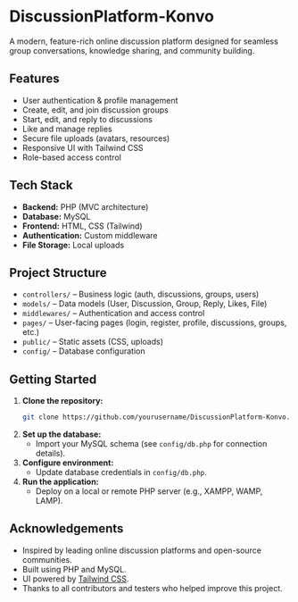 # DiscussionPlatform-Konvo

A modern, feature-rich online discussion platform designed for seamless group conversations, knowledge sharing, and community building.

## Features

- User authentication & profile management
- Create, edit, and join discussion groups
- Start, edit, and reply to discussions
- Like and manage replies
- Secure file uploads (avatars, resources)
- Responsive UI with Tailwind CSS
- Role-based access control

## Tech Stack

- **Backend:** PHP (MVC architecture)
- **Database:** MySQL
- **Frontend:** HTML, CSS (Tailwind)
- **Authentication:** Custom middleware
- **File Storage:** Local uploads

## Project Structure

- `controllers/` – Business logic (auth, discussions, groups, users)
- `models/` – Data models (User, Discussion, Group, Reply, Likes, File)
- `middlewares/` – Authentication and access control
- `pages/` – User-facing pages (login, register, profile, discussions, groups, etc.)
- `public/` – Static assets (CSS, uploads)
- `config/` – Database configuration

## Getting Started

1. **Clone the repository:**
   ```sh
   git clone https://github.com/yourusername/DiscussionPlatform-Konvo.git
   ```
2. **Set up the database:**
   - Import your MySQL schema (see `config/db.php` for connection details).
3. **Configure environment:**
   - Update database credentials in `config/db.php`.
4. **Run the application:**
   - Deploy on a local or remote PHP server (e.g., XAMPP, WAMP, LAMP).

## Acknowledgements

- Inspired by leading online discussion platforms and open-source communities.
- Built using PHP and MySQL.
- UI powered by [Tailwind CSS](https://tailwindcss.com/).
- Thanks to all contributors and testers who helped improve this project.


